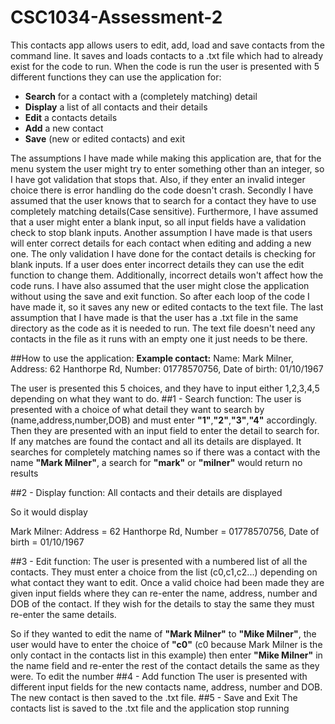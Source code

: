 # CSC1034-Assessment-2
This contacts app allows users to edit, add, load and save contacts from the command line.
It saves and loads contacts to a .txt file which had to already exist for the code to run.
When the code is run the user is presented with 5 different functions they can use the application
for:
* **Search** for a contact with a (completely matching) detail 
* **Display** a list of all contacts and their details
* **Edit** a contacts details
* **Add** a new contact
* **Save** (new or edited contacts) and exit

The assumptions I have made while making this application are, that for
the menu system the user might try to enter something other than
an integer, so I have got validation that stops that. Also, if they enter 
an invalid integer choice there is error handling do the code doesn't crash. 
Secondly I have assumed that the user knows that to search
for a contact they have to use completely matching details(Case sensitive). Furthermore, 
I have assumed that a user might enter a blank input, so all input fields have a validation check to 
stop blank inputs. Another assumption I have made is that users will enter correct details for each contact when 
editing and adding a new one. The only validation I have done for the contact details is checking for blank inputs.
If a user does enter incorrect details they can use the edit function to change them. Additionally, incorrect details won't 
affect how the code runs. I have also assumed that the user might close the application without using the save and exit
function. So after each loop of the code I have made it, so it saves any new or edited contacts to the text file.
The last assumption that I have made is that the user has a .txt file in the same directory as the code as it is needed to run.
The text file doesn't need any contacts in the file as it runs with an empty one it just needs to be there.

##How to use the application:
**Example contact:**
Name: Mark Milner, Address: 62 Hanthorpe Rd, Number: 01778570756, Date of birth: 01/10/1967

The user is presented this 5 choices, and they have to input either 1,2,3,4,5 depending on 
what they want to do.
##1 - Search function:
The user is presented with a choice of what detail they want to search by (name,address,number,DOB)
and must enter **"1"**,**"2"**,**"3"**,**"4"** accordingly. Then they are presented with an input field to enter the detail to search for. If any matches
are found the contact and all its details are displayed. It searches for completely matching names so if there was a contact with
the name **"Mark Milner"**, a search for **"mark"** or **"milner"** would return no results

##2 - Display function:
All contacts and their details are displayed

So it would display

Mark Milner: Address = 62 Hanthorpe Rd, Number = 01778570756, Date of birth = 01/10/1967

##3 - Edit function:
The user is presented with a numbered list of all the contacts. They must enter a choice from the list (c0,c1,c2...) 
depending on what contact they want to edit. Once a valid
choice had been made they are given input fields where they can re-enter the
name, address, number and DOB of the contact. If they wish for the details to stay the same
they must re-enter the same details.

So if they wanted to edit the name of **"Mark Milner"** to **"Mike Milner"**, the user would have to enter the choice of 
**"c0"** (c0 because Mark Milner is the only contact in the contacts list in this example) 
then enter **"Mike Milner"** in the
name field and re-enter the rest of the contact details the same as they were.
To edit the number
##4 - Add function
The user is presented with different input fields for the new contacts name, address, number and DOB.
The new contact is then saved to the .txt file.
##5 - Save and Exit
The contacts list is saved to the .txt file and the application stop running

